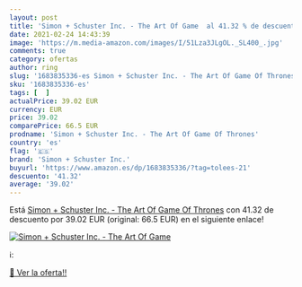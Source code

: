 ```yaml
---
layout: post
title: 'Simon + Schuster Inc. - The Art Of Game  al 41.32 % de descuento'
date: 2021-02-24 14:43:39
image: 'https://m.media-amazon.com/images/I/51Lza3JLgOL._SL400_.jpg'
comments: true
category: ofertas
author: ring
slug: '1683835336-es Simon + Schuster Inc. - The Art Of Game Of Thrones'
sku: '1683835336-es'
tags: [  ]
actualPrice: 39.02 EUR
currency: EUR
price: 39.02
comparePrice: 66.5 EUR
prodname: 'Simon + Schuster Inc. - The Art Of Game Of Thrones'
country: 'es'
flag: '🇪🇸'
brand: 'Simon + Schuster Inc.'
buyurl: 'https://www.amazon.es/dp/1683835336/?tag=tolees-21'
descuento: '41.32'
average: '39.02'
---
```


Está [Simon + Schuster Inc. - The Art Of Game Of Thrones](https://www.amazon.es/dp/1683835336/?tag=tolees-21) con 41.32 de descuento por 39.02 EUR (original: 66.5 EUR) en el siguiente enlace!

[![Simon + Schuster Inc. - The Art Of Game ](https://m.media-amazon.com/images/I/51Lza3JLgOL._SL400_.jpg)](https://www.amazon.es/dp/1683835336/?tag=tolees-21)

ℹ️:


[🛒 Ver la oferta!!](https://www.amazon.es/dp/1683835336/?tag=tolees-21)
